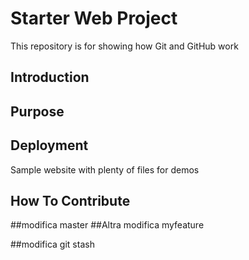 # Starter Web Project

This repository is for showing how Git and GitHub work
## Introduction

## Purpose

## Deployment

Sample website with plenty of files for demos

## How To Contribute

##modifica master
##Altra modifica myfeature

##modifica git stash